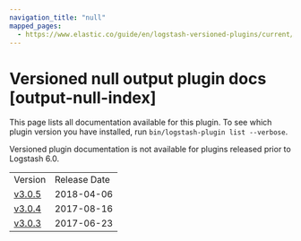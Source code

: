 ```yaml
---
navigation_title: "null"
mapped_pages:
  - https://www.elastic.co/guide/en/logstash-versioned-plugins/current/output-null-index.html
---
```


# Versioned null output plugin docs [output-null-index]

This page lists all documentation available for this plugin. To see which plugin version you have installed, run `bin/logstash-plugin list --verbose`.

Versioned plugin documentation is not available for plugins released prior to Logstash 6.0.

| | |
| :- | :- |
| Version | Release Date |
| [v3.0.5](v3-0-5-plugins-outputs-null.md) | 2018-04-06 |
| [v3.0.4](v3-0-4-plugins-outputs-null.md) | 2017-08-16 |
| [v3.0.3](v3-0-3-plugins-outputs-null.md) | 2017-06-23 |
